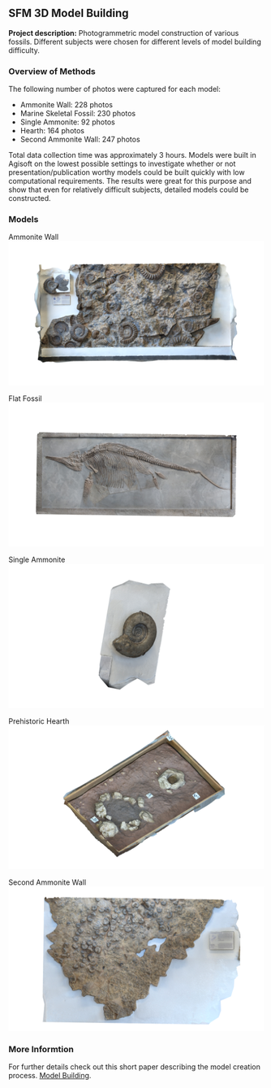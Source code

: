 ## SFM 3D Model Building

**Project description:** Photogrammetric model construction of various fossils. Different subjects were chosen for different levels of model building difficulty. 

### Overview of Methods

The following number of photos were captured for each model:

- Ammonite Wall: 228 photos
- Marine Skeletal Fossil: 230 photos
- Single Ammonite: 92 photos
- Hearth: 164 photos
- Second Ammonite Wall: 247 photos

Total data collection time was approximately 3 hours. Models were built in Agisoft on the lowest possible settings to investigate whether or not presentation/publication worthy models could be built quickly with low computational requirements. The results were great for this purpose and show that even for relatively difficult subjects, detailed models could be constructed. 

### Models

Ammonite Wall
<img src="images/models/AW.png?raw=true"/>

Flat Fossil
<img src="images/models/FB.png?raw=true"/>

Single Ammonite
<img src="images/models/A.png?raw=true"/>

Prehistoric Hearth
<img src="images/models/H.png?raw=true"/>

Second Ammonite Wall
<img src="images/models/AW2.png?raw=true"/>

### More Informtion

For further details check out this short paper describing the model creation process. [Model Building](https://docs.google.com/document/d/17sV9eYAR8UivOzMa3jP1dvYF8CQ4RIuJhhQtRQ1Deu0/edit?usp=sharing).

